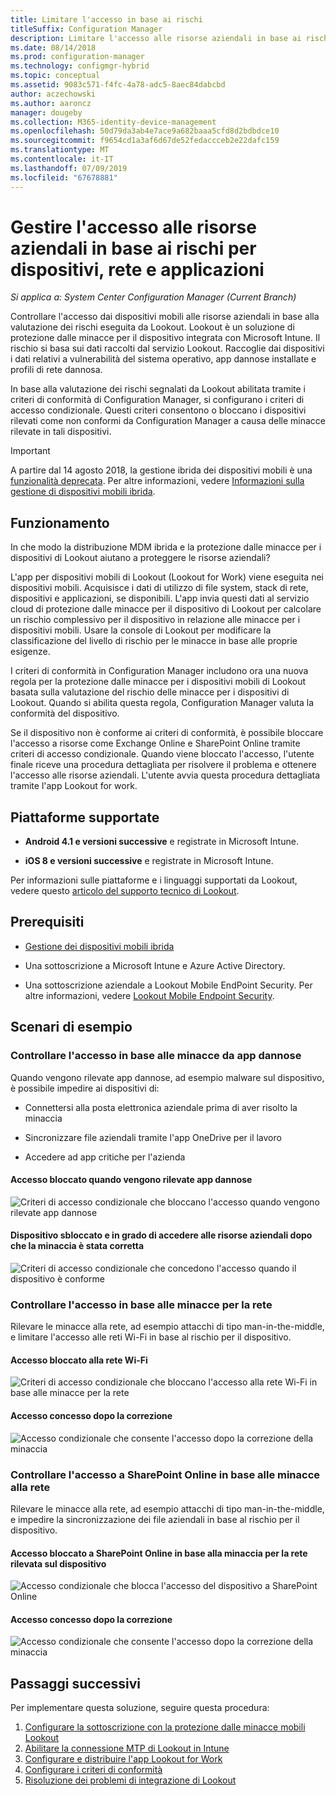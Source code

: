 ```yaml
---
title: Limitare l'accesso in base ai rischi
titleSuffix: Configuration Manager
description: Limitare l'accesso alle risorse aziendali in base ai rischi per dispositivi, rete e applicazioni.
ms.date: 08/14/2018
ms.prod: configuration-manager
ms.technology: configmgr-hybrid
ms.topic: conceptual
ms.assetid: 9083c571-f4fc-4a78-adc5-8aec84dabcbd
author: aczechowski
ms.author: aaroncz
manager: dougeby
ms.collection: M365-identity-device-management
ms.openlocfilehash: 50d79da3ab4e7ace9a682baaa5cfd8d2bdbdce10
ms.sourcegitcommit: f9654cd1a3af6d67de52fedaccceb2e22dafc159
ms.translationtype: MT
ms.contentlocale: it-IT
ms.lasthandoff: 07/09/2019
ms.locfileid: "67678881"
---
```

# <a name="manage-access-to-company-resource-based-on-device-network-and-application-risk"></a>Gestire l'accesso alle risorse aziendali in base ai rischi per dispositivi, rete e applicazioni

*Si applica a: System Center Configuration Manager (Current Branch)*

Controllare l'accesso dai dispositivi mobili alle risorse aziendali in base alla valutazione dei rischi eseguita da Lookout. Lookout è un soluzione di protezione dalle minacce per il dispositivo integrata con Microsoft Intune. Il rischio si basa sui dati raccolti dal servizio Lookout. Raccoglie dai dispositivi i dati relativi a vulnerabilità del sistema operativo, app dannose installate e profili di rete dannosa. 

In base alla valutazione dei rischi segnalati da Lookout abilitata tramite i criteri di conformità di Configuration Manager, si configurano i criteri di accesso condizionale. Questi criteri consentono o bloccano i dispositivi rilevati come non conformi da Configuration Manager a causa delle minacce rilevate in tali dispositivi.

> [!Important]  
> A partire dal 14 agosto 2018, la gestione ibrida dei dispositivi mobili è una [funzionalità deprecata](/sccm/core/plan-design/changes/deprecated/removed-and-deprecated-cmfeatures). Per altre informazioni, vedere [Informazioni sulla gestione di dispositivi mobili ibrida](/sccm/mdm/understand/hybrid-mobile-device-management).<!--Intune feature 2683117-->  



## <a name="how-does-it-work"></a>Funzionamento

In che modo la distribuzione MDM ibrida e la protezione dalle minacce per i dispositivi di Lookout aiutano a proteggere le risorse aziendali?

L'app per dispositivi mobili di Lookout (Lookout for Work) viene eseguita nei dispositivi mobili. Acquisisce i dati di utilizzo di file system, stack di rete, dispositivi e applicazioni, se disponibili. L'app invia questi dati al servizio cloud di protezione dalle minacce per il dispositivo di Lookout per calcolare un rischio complessivo per il dispositivo in relazione alle minacce per i dispositivi mobili. Usare la console di Lookout per modificare la classificazione del livello di rischio per le minacce in base alle proprie esigenze.  

I criteri di conformità in Configuration Manager includono ora una nuova regola per la protezione dalle minacce per i dispositivi mobili di Lookout basata sulla valutazione del rischio delle minacce per i dispositivi di Lookout. Quando si abilita questa regola, Configuration Manager valuta la conformità del dispositivo.

Se il dispositivo non è conforme ai criteri di conformità, è possibile bloccare l'accesso a risorse come Exchange Online e SharePoint Online tramite criteri di accesso condizionale. Quando viene bloccato l'accesso, l'utente finale riceve una procedura dettagliata per risolvere il problema e ottenere l'accesso alle risorse aziendali. L'utente avvia questa procedura dettagliata tramite l'app Lookout for work.



## <a name="supported-platforms"></a>Piattaforme supportate

- **Android 4.1 e versioni successive** e registrate in Microsoft Intune.  

- **iOS 8 e versioni successive** e registrate in Microsoft Intune.  


Per informazioni sulle piattaforme e i linguaggi supportati da Lookout, vedere questo [articolo del supporto tecnico di Lookout](https://personal.support.lookout.com/hc/articles/114094140253).



## <a name="prerequisites"></a>Prerequisiti

- [Gestione dei dispositivi mobili ibrida](/sccm/mdm/understand/hybrid-mobile-device-management)  

- Una sottoscrizione a Microsoft Intune e Azure Active Directory.  

- Una sottoscrizione aziendale a Lookout Mobile EndPoint Security. Per altre informazioni, vedere [Lookout Mobile Endpoint Security](https://www.lookout.com/products/mobile-endpoint-security).  



## <a name="example-scenarios"></a>Scenari di esempio


### <a name="control-access-based-on-threat-from-malicious-apps"></a>Controllare l'accesso in base alle minacce da app dannose

Quando vengono rilevate app dannose, ad esempio malware sul dispositivo, è possibile impedire ai dispositivi di:

- Connettersi alla posta elettronica aziendale prima di aver risolto la minaccia  

- Sincronizzare file aziendali tramite l'app OneDrive per il lavoro  

- Accedere ad app critiche per l'azienda  

#### <a name="access-blocked-when-malicious-apps-are-detected"></a>Accesso bloccato quando vengono rilevate app dannose

![Criteri di accesso condizionale che bloccano l'accesso quando vengono rilevate app dannose](media/config-mgr-maliciousapps_blocked.png)

#### <a name="device-unblocked-and-is-able-to-access-company-resources-when-the-threat-is-remediated"></a>Dispositivo sbloccato e in grado di accedere alle risorse aziendali dopo che la minaccia è stata corretta

![Criteri di accesso condizionale che concedono l'accesso quando il dispositivo è conforme](media/config-mgr-maliciousapps-unblocked.png)


### <a name="control-access-based-on-threat-to-network"></a>Controllare l'accesso in base alle minacce per la rete

Rilevare le minacce alla rete, ad esempio attacchi di tipo man-in-the-middle, e limitare l'accesso alle reti Wi-Fi in base al rischio per il dispositivo.

#### <a name="access-to-network-through-wifi-blocked"></a>Accesso bloccato alla rete Wi-Fi

![Criteri di accesso condizionale che bloccano l'accesso alla rete Wi-Fi in base alle minacce per la rete](media/config-mgr-network-wifi-blocked.png)

#### <a name="access-granted-on-remediation"></a>Accesso concesso dopo la correzione

![Accesso condizionale che consente l'accesso dopo la correzione della minaccia](media/config-mgr-network-wifi-unblocked.png)


### <a name="control-access-to-sharepoint-online-based-on-threat-to-network"></a>Controllare l'accesso a SharePoint Online in base alle minacce alla rete

Rilevare le minacce alla rete, ad esempio attacchi di tipo man-in-the-middle, e impedire la sincronizzazione dei file aziendali in base al rischio per il dispositivo.

#### <a name="access-blocked-sharepoint-online-based-on-network-threat-detected-on-the-device"></a>Accesso bloccato a SharePoint Online in base alla minaccia per la rete rilevata sul dispositivo

![Accesso condizionale che blocca l'accesso del dispositivo a SharePoint Online](media/config-mgr-network-spo-blocked.png)


#### <a name="access-granted-on-remediation"></a>Accesso concesso dopo la correzione

![Accesso condizionale che consente l'accesso dopo la correzione della minaccia](media/config-mgr-network-spo-unblocked.png)



## <a name="next-steps"></a>Passaggi successivi

Per implementare questa soluzione, seguire questa procedura:  

1. [Configurare la sottoscrizione con la protezione dalle minacce mobili Lookout](set-up-your-subscription-with-lookout.md)
2. [Abilitare la connessione MTP di Lookout in Intune](enable-lookout-connection-in-intune.md)
3.  [Configurare e distribuire l'app Lookout for Work](configure-and-deploy-lookout-for-work-apps.md)
4. [Configurare i criteri di conformità](enable-device-threat-protection-rule-compliance-policy.md)
5. [Risoluzione dei problemi di integrazione di Lookout](troubleshoot-lookout-integration.md)

